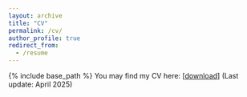 ```yaml
---
layout: archive
title: "CV"
permalink: /cv/
author_profile: true
redirect_from:
  - /resume
---
```


{% include base_path %}
You may find my CV here: [[download](/files/CV.pdf)] (Last update: April 2025)